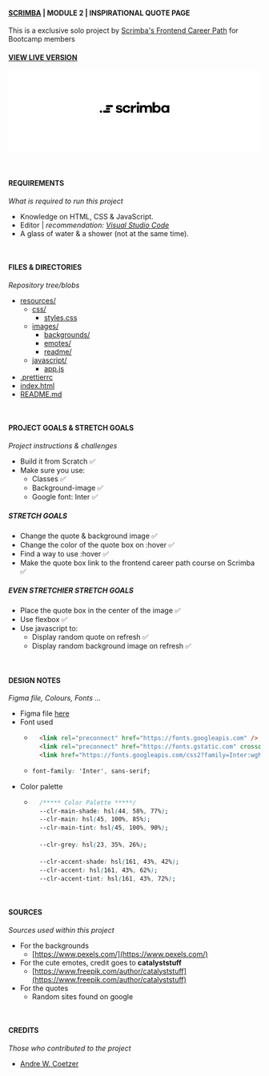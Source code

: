 #### [SCRIMBA](https://scrimba.com "Scrimba's website") | MODULE 2 | INSPIRATIONAL QUOTE PAGE

This is a exclusive solo project by [Scrimba's Frontend Career Path](https://scrimba.com/learn/frontend "Scrimba's frontend career path web page") for Bootcamp members

#### [VIEW LIVE VERSION]()

![Scrimba Logo](./resources/images/readme/scrimba-logo-1550x500.png "Scrimba Logo")

<br>

#### REQUIREMENTS
_What is required to run this project_

* Knowledge on HTML, CSS & JavaScript.
* Editor | _recommendation: [Visual Studio Code](https://code.visualstudio.com/ "Visual Studio Code Website")_
* A glass of water & a shower (not at the same time).

<br>

#### FILES & DIRECTORIES
_Repository tree/blobs_

* [resources/](./resources/)
    * [css/](./resources/css/)
        * [styles.css](./resources/css/styles.css)
    * [images/](./resources/images/)
        * [backgrounds/](./resources/images/backgrounds/)
        * [emotes/](./resources/images/emotes/)
        * [readme/](./resources/images/readme/)
    * [javascript/](./resources/javascript/)
        * [app.js](./resources/javascript/app.js)
* [.prettierrc](./.prettierrc)
* [index.html](./index.html)
* [README.md](./README.md)

<br>

#### PROJECT GOALS & STRETCH GOALS
_Project instructions & challenges_

* Build it from Scratch ✅
* Make sure you use:
    * Classes ✅
    * Background-image ✅
    * Google font: Inter ✅

##### STRETCH GOALS

* Change the quote & background image ✅
* Change the color of the quote box on :hover ✅
* Find a way to use :hover ✅
* Make the quote box link to the frontend career path course on Scrimba ✅

##### EVEN STRETCHIER STRETCH GOALS

* Place the quote box in the center of the image ✅
* Use flexbox ✅
* Use javascript to: 
    * Display random quote on refresh ✅
    * Display random background image on refresh ✅
<br>

#### DESIGN NOTES
_Figma file, Colours, Fonts ..._

* Figma file [here](https://www.figma.com/file/Lh3hI5Taz4Wdr631NnS5Y0/Inspirational-Quote-Page?node-id=0-1&t=GUOL2D1WYsf6sDmE-0)
* Font used 
    * ```html
        <link rel="preconnect" href="https://fonts.googleapis.com" />
        <link rel="preconnect" href="https://fonts.gstatic.com" crossorigin />
        <link href="https://fonts.googleapis.com/css2?family=Inter:wght@400;500;700&display=swap"           rel="stylesheet" />
        ```

    *   ```css
        font-family: 'Inter', sans-serif;
        ```
* Color palette
    * ```css
        /***** Color Palette *****/
        --clr-main-shade: hsl(44, 58%, 77%);
        --clr-main: hsl(45, 100%, 85%);
        --clr-main-tint: hsl(45, 100%, 90%);

        --clr-grey: hsl(23, 35%, 26%);

        --clr-accent-shade: hsl(161, 43%, 42%);
        --clr-accent: hsl(161, 43%, 62%);
        --clr-accent-tint: hsl(161, 43%, 72%);
      ```        

<br>

#### SOURCES
_Sources used within this project_

* For the backgrounds
    * [https://www.pexels.com/](https://www.pexels.com/)
* For the cute emotes, credit goes to **catalyststuff**
    * [https://www.freepik.com/author/catalyststuff](https://www.freepik.com/author/catalyststuff)
* For the quotes
    * Random sites found on google

<br>

#### CREDITS
_Those who contributed to the project_

* [Andre W. Coetzer](https://github.com/awcoetzer)